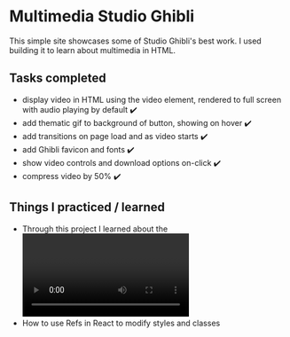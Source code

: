 # Multimedia Studio Ghibli

This simple site showcases some of Studio Ghibli's best work. I used building it to learn about multimedia in HTML.

## Tasks completed

- display video in HTML using the video element, rendered to full screen with audio playing by default ✔️
- add thematic gif to background of button, showing on hover ✔️
- add transitions on page load and as video starts ✔️
- add Ghibli favicon and fonts ✔️
- show video controls and download options on-click ✔️
- compress video by 50% ✔️
 
## Things I practiced / learned

- Through this project I learned about the <video> element
  --- its inbuilt properties (e.g. controls, muted, autoplay)
  --- browser behaviours (e.g. autoplay is possible but only muted, except with user interaction)
- How to use Refs in React to modify styles and classes
